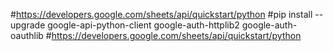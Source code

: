 #https://developers.google.com/sheets/api/quickstart/python
#pip install --upgrade google-api-python-client google-auth-httplib2 google-auth-oauthlib
#https://developers.google.com/sheets/api/quickstart/python